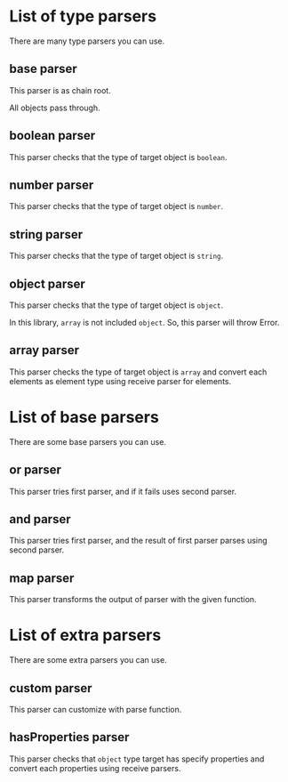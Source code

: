 # List of type parsers

There are many type parsers you can use.

## base parser

This parser is as chain root.

All objects pass through.

## boolean parser

This parser checks that the type of target object is `boolean`.

## number parser

This parser checks that the type of target object is `number`.

## string parser

This parser checks that the type of target object is `string`.

## object parser

This parser checks that the type of target object is `object`.

In this library, `array` is not included `object`. So, this parser will throw Error.  

## array parser

This parser checks the type of target object is `array` and convert each elements as element type using receive parser for elements.

# List of base parsers

There are some base parsers you can use.

## or parser

This parser tries first parser, and if it fails uses second parser.

## and parser

This parser tries first parser, and the result of first parser parses using second parser.


## map parser

This parser transforms the output of parser with the given function.

# List of extra parsers

There are some extra parsers you can use.

## custom parser

This parser can customize with parse function.

## hasProperties parser

This parser checks that `object` type target has specify properties and convert each properties using receive parsers.
